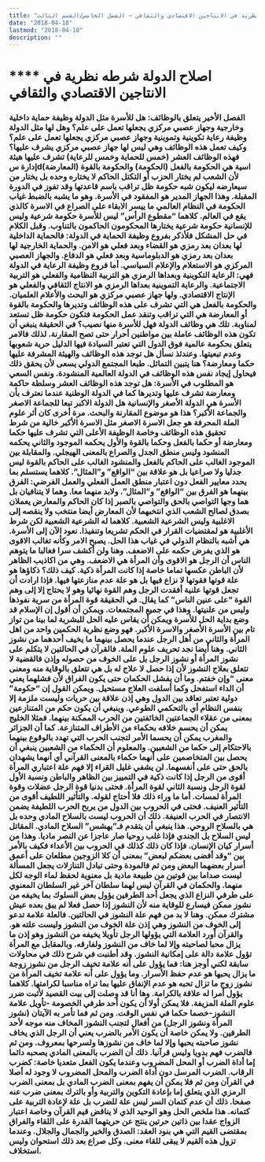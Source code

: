 ```yaml
---
title: "اصلاح الدولة، شرطه نظرية في الانتاجين الاقتصادي والثقافي – الفصل الخامس/القسم الثالث"
date: "2018-04-18"
lastmod: "2018-04-18"
description: ""
---
```

# **** **اصلاح الدولة** شرطه نظرية في الانتاجين الاقتصادي والثقافي

### الفصل الأخير يتعلق بالوظائف: هل للأسرة مثل الدولة وظيفة حماية داخلية وخارجية وجهاز عصبي مركزي يجعلها تعمل على علم؟ وهل لها مثل الدولة وظيفة رعاية تكوينية وتموينية وجهاز عصبي مركزي يجعلها تعمل على علم؟ وكيف تعمل هذه الوظائف وهي ليس لها جهاز عصبي مركزي يشرف عليها؟ فهذه الوظائف العشر (خمس للحماية وخمس للرعاية) تشرف عليها هيئة إدارة سdاسية هي الحكومة بالفعل (الحكومة) والحكومة بالقوة (المعارضة) لأن الشعب لم يختار الحزب أو التكتل الحاكم لا يختاره وحده بل يختار من سيعارضه ليكون شبه حكومة ظل تراقب باسم قاعدتها وقد تفوز في الدورة المقبلة. وهذا الجهاز المدير هو المفقود في الأسرة. وهو ما يشبه بالضبط غياب الحكومة في النظام العالمي ما ييسر الابقاء على الصراع في الاسرة كالذي يقع في العالم. كلاهما “مقطوع الرأس” ليس للأسرة حكومة شرعية وليس للإنسانية حكومة شرعية يختارها المحكومون الحاكمون بالتناوب. وقبل الكلام في حل المشكل فلأذكر بفروع وظيفة الحماية في الدولة: فالحماية الداخلية لها بعدان بعد رمزي هو القضاء وبعد فعلي هو الامن. والحماية الخارجية لها بعدان بعد رمزي هو الدبلوماسية وبعد فعلي هو الدفاع. والجهاز العصبي المركزي هو الاستعلام والإعلام السياسي. أما فروع وظيفة الرعاية في الدولة فهي: الرعاية التكوينية وبعداها الرمزي هو التربية النظامية والفعلي هو التربية الاجتماعية. والرعاية التموينية بعداها الرمزي هو الانتاج الثقافي والفعلي هو الإنتاج الاقتصادي. ولها جهاز عصبي مركزي هو البحث والأعلام العلميان. والحكومة بالفعل هي التي تشرف على هذه الوظائف وتديرها والحكومة بالقوة أو المعارضة هي التي تراقب وتنقد عمل الحكومة فتكون حكومة ظل تستعد لمناوبة. تلك هي وظائف الدولة فهل للأسرة منها نصيب؟ في الحقيقة ينبغي أن تكون هذه الوظائف عاملة بين مواطنين أحرار حتى تصح المقارنة. لذلك فالامر يتعلق بحكومة عالمية فوق الدول التي تعتبر السيادة فيها الدليل حرية شعوبها وعدم تبعيتها. وعندئذ نسأل هل توجد هذه الوظائف والهيئة المشرفة عليها حكما ومعارضة؟ هنا يتبين التماثل. طبعا المجتمع الدولي يسعى لأن يحقق ذلك فيحاول إيجاد نفس هذه الوظائف في الدولة العالمية المنشودة. ونفس السعي هو المطلوب في الأسرة: هل توجد هذه الوظائف العشر وسلطة حاكمة ومعارضة تشرف عليها وتديرها كما في الدولة الوطنية عندما نعترف بأن الأسرة هي الدولة الأصغر والإنسانية هل الدولة الاكبر تبعا للجماعة الاصغر والجماعة الأكبر؟ هذا هو موضوع المقارنة والبحث. مرة أخرى كان أثر علوم الملة المحرفة هو جعل الاسرة الاصغر مثل الاسرة الأكبر خالية من شرط تحقيق هذه الوظائف وخاصة الوظيفة الأعلى التي تشرف عليها حكما ومعارضة أو حكما بالفعل وحكما بالقوة والأول يحكمه الموجود والثاني يحكمه المنشود وليس منطق الجدل والصراع بالمعنى الهيجلي. والمقابلة بين الموجود الغالب على الحاكم بالفعل والمنشود الغالب على الحاكم بالقوة ليس جدليا ولا صراعيا بل هو علاقة بين “الواقع” و”المثال”. كلاهما يستسلم بما يحدد معايير الفعل دون اعتبار منطق العمل الفعلي والعمل الفرضي: الفرق بينهما هو الفرق بين “الواقع” و”المثال”. ولابد منهما معا. وهما لا يتنافيان بل هما وجها التواصي بالحق والتواصي بالصبر إذا كان الحاكم والمعارض يعملان بصدق لصالح الشعب الذي انتخبهما لأن المعارض أيضا منتخب ولا ينقصه إلى الاغلبية وليس الشرعية الشعبية. كلاهما له الشرعية الشعبية لكن شرط الأغلبية هو لمقتضيات القرار في الحكم تشريعا وتنفيذا. نعود الآن إلى الأسرة. هي أشبه بالنظام الدولي في غياب هذا الحل. يصبح الامر وكأنه تغالب الاقوى هو الذي يفرض حكمه على الاضعف. وهنا ولن أكشف سرا فغالبا ما يتوهم الناس أن الرجل هو الاقوى وأن المرأة هي الاضعف. وهي من اكاذيب الظاهر لأن الباطن عكسها تماما خاصة إذا كانت المرأة ذكية. كيف ذلك؟ ذكاؤها هو علة قوتها فقوتها لا نزاع فيها بل هو علة عدم منازعتها فيها. فإذا ارادت أن تجعل قوتها علنية أفقدت الرجل وهم القوة نهائيا وهو لا يحتاج إلا إلى وهم القوة “على عنين الناس” كما يقال. في الحقيقة قوة المرأة من سرية نفوذها وليس من علنيتها. وهذا في جميع المجتمعات. ويمكن أن أقول إن الإسلام قد وضع بداية الحل للأسرة ويمكن أن يقاس عليه الحل للبشرية لما بينا من تواز تام بين الأسرة الأصغر والاسرة الأكبر. فهو وضع نظرية الحكمين واحد من اهل المرأة والثاني من أهل الرجل عندما يحصل بينهما ما يخيف أحدهما من نشوز الثاني. وهنا أيضا نجد تحريف علوم الملة. فالقرآن في الحالتين لا يتكلم على نشوز المرأة أو نشوز الرجل بل على الخوف من حصوله وإذن فالقضية لا تتعلق بعلاج النشوز لأن إذا حصل لا علاج له بل هي تتعلق بالوقاية منه ومعنى معنى “وإن خفتم. وما أن يفشل الحكمان حتى يكون الفراق لأن فشلهما يعني أن الداء استفحل وكما أسلفت العلاج مستحيل. ويمكن القول إن “حكومة” دولية تعتبر تعاقد بين الدول وهي إذن علاقة بين حريات وليست ملزمة إلا بنفس النظام أي بالتحكمي الطوعي. وينبغي أن يكون حكم من المتنازعين بمعنى من عقلاء الجماعتين الخائفتين من الحرب الممكنة بينهما. فمثلا الخليج يمكن أن يحسم خلافه بحكماء من الأطراف المتنازعة. كما أن الجزائر والمغرب يمكن أن يحسما الأمر لتجنب الحرب التي تهدد بالوقوع بينهما بالاحتكام إلى حكما من الشعبين. والمعلوم أن الحكماء من الشعبين ينبغي أن يحصل بين المتخاصمين على أنهما حكماء بالمعنى القرآني أي أنهما يشهدان بالحق حتى على أنفسهما. لن يشفي غليل القراء إلا فهم علة اعتباري المرأة أقوى من الرجل إذا كانت ذكية في التمييز بين الظاهر والباطن ونسبة الأول لقوة الرجل ونسبة الثاني لقوة المرأة. فحتى بدنيا قوة الرجل عضلات وقوة المرأة لمسات. أما ما وراء ذلك فلا أحتاج لقوله. والتأثير اللطيف أقوى من التأثير العنيف. فحتى في الحروب بين الدول من يربح الحرب اللطيفة يضمن الانتصار في الحرب العنيفة. ذلك أن الحروب ليست بالسلاح المادي وحده بل هي بالسلاح الروحي. هذا ينبغي أن يتقدم فـ”يهشس” السلاح المادي. المقاتل ليس السلاح بل الجندي فإذا غلب روحيا صار عاجزا عن النصر ماديا. وهذا من أسرار كيان الإنسان. فإذا كان ذلك كذلك في الحروب بين الأعداء فكيف بالأمر بين “وقد أفضى بعضكم لبعض” بمعنى أن كلا الزوجين مطلعان على أعمق أسرار بعضهما البعض ومن ثم فالمودة وحتى تبادل التنازلات يجعل المسألة ليست صداما بين قوتين من طبيعة مادية بل معنوية لحفظ لماء الوجه لكل منهما. والحكمان في القرآن ليس لهما سلطان آخر غير السلطان المعنوي على طرفي النزاع الذي يجعل أحد الطرفين يؤول بعض السلوك بما يخيفه من نشوز ممكن فيسارع للوقاية منه لأن النشوز إذا حصل فعلا لم يبق بعده عيش مشترك ممكن. وهنا لا بد من فهم علة النشوز في الحالتين. فالعلة علامة تدعو إلى الخوف من النشوز وهي إذن علة الخوف من النشوز وليست علته هو. والقرآن أورد العلامة التي يؤولها الرجل تأويلا يخيفه من النشوز وهو إذن ما يزال محبا لصاحبته وإلا لما خاف من النشوز ولفارقه. وبالمقابل مع المرأة تؤول علامة دالة على إمكانية النشوز. وقد أطنبت في شرح ذلك في محاولات سابقة لكني أوجز هنا: فما يؤول على أنه علامة تخيف الرجل من نشوز زوجة ما يزال يحبها هو عدم حفظ الأسرار. وما يؤول على أنه علامة تخيف المرأة من نشوز زوج ما تزال تحبه هو عدم الإنفاق عليها بما تراه مناسبا لكرامتها. كلاهما يؤول أمرا له علاقة بالكرامة. وها أنا قد وصلت إلى بيت القصيد لأثبت ضرر علوم الملة المزيفة. فلا يمكن أولا أن يكون أحد طرفي الخصومة -تأويل علامة النشوز-خصما حكما في نفس الوقت. ومن ثم فما تأمر به الآيتان (نشوز المرأة ونشوز الرجل) من أفعال لتجنب النشوز المخاف منه موجه لأحد الطرفين. ولا يمكن خاصة أن يكون الأمر بالضرب يعني أن الرجل الذي يخاف نشوز صاحبته يحبها وإلا لما خاف من نشوزها ولسرحها بمعروف. ومن ثم فالضرب فهم بدويا وليس قرآنيا. ذلك أن الضرب بالمعنى المادي يصحبه دائما إما أداة الضرب أو المحل المضروب وعندما يكون الفعل متعديا خاصة: كضرب الرقاب. الضرب المرسل دون أداة الضرب والمحل المضروب لا وجود له أصلا في القرآن ومن ثم فلا يمكن أن يفهم بمعنى الضرب المادي بل بمعنى الضرب الرمزي الذي يتعلق إما بإعادة التكوين والتربية وأو بالترك بمعنى ضرب عنه صفحا. ذلك أن عدم كتمان السر ليس علة للضرب بل علة لإعادة التربية على كتمانه. هذا ملخص الحل وهو الوحيد الذي لا يناقض قيم القرآن وخاصة اعتبار الزواج عقدا بين ذاتين حرتين ينتج عن حريتهما القدرة على اللقاء والفراق بمقتضى القيم التي هي بنود العقد: الصدق والخير والجمال والجلال. وعندما تزول هذه القيم لا يبقى للقاء معنى. وكل صراع بعد ذلك استحوان وليس استخلاف.

###